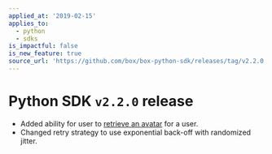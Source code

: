 ```yaml
---
applied_at: '2019-02-15'
applies_to:
  - python
  - sdks
is_impactful: false
is_new_feature: true
source_url: 'https://github.com/box/box-python-sdk/releases/tag/v2.2.0'
---
```

# Python SDK `v2.2.0` release

* Added ability for user to [retrieve an avatar](https://github.com/box/box-python-sdk/blob/master/docs/usage/user.md#get-the-avatar-for-a-user) for a user.
* Changed retry strategy to use exponential back-off with randomized jitter.
